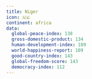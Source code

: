 ```yaml
---
title: Niger
icon: 🇳🇪
continent: africa
data:
  global-peace-index: 138
  gross-domestic-product: 134
  human-development-index: 189
  world-happiness-report: 109
  good-country-index: 143
  global-freedom-score: 143
  democracy-index: 112
---
```

